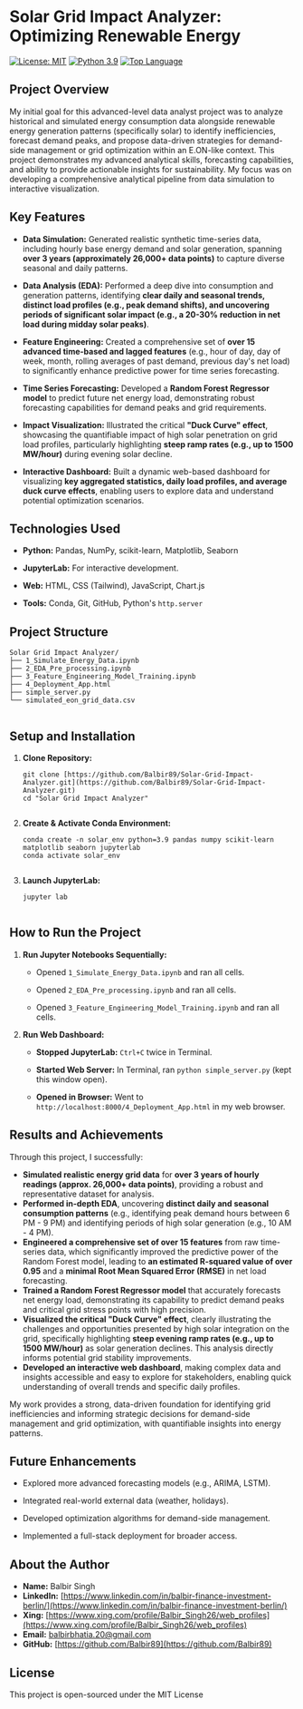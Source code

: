 # Solar Grid Impact Analyzer: Optimizing Renewable Energy

<!-- Badges (Optional - you can add/remove these) -->
[![License: MIT](https://img.shields.io/badge/License-MIT-yellow.svg)](https://opensource.org/licenses/MIT)
[![Python 3.9](https://img.shields.io/badge/Python-3.9-blue.svg)](https://www.python.org/downloads/release/python-390/)
[![Top Language](https://img.shields.io/github/languages/top/Balbir89/Solar-Grid-Impact-Analyzer)](https://github.com/Balbir89/Solar-Grid-Impact-Analyzer)


## Project Overview

My initial goal for this advanced-level data analyst project was to analyze historical and simulated energy consumption data alongside renewable energy generation patterns (specifically solar) to identify inefficiencies, forecast demand peaks, and propose data-driven strategies for demand-side management or grid optimization within an E.ON-like context. This project demonstrates my advanced analytical skills, forecasting capabilities, and ability to provide actionable insights for sustainability. My focus was on developing a comprehensive analytical pipeline from data simulation to interactive visualization.

## Key Features

* **Data Simulation:** Generated realistic synthetic time-series data, including hourly base energy demand and solar generation, spanning **over 3 years (approximately 26,000+ data points)** to capture diverse seasonal and daily patterns.

* **Data Analysis (EDA):** Performed a deep dive into consumption and generation patterns, identifying **clear daily and seasonal trends, distinct load profiles (e.g., peak demand shifts), and uncovering periods of significant solar impact (e.g., a 20-30% reduction in net load during midday solar peaks)**.

* **Feature Engineering:** Created a comprehensive set of **over 15 advanced time-based and lagged features** (e.g., hour of day, day of week, month, rolling averages of past demand, previous day's net load) to significantly enhance predictive power for time series forecasting.

* **Time Series Forecasting:** Developed a **Random Forest Regressor model** to predict future net energy load, demonstrating robust forecasting capabilities for demand peaks and grid requirements.

* **Impact Visualization:** Illustrated the critical **"Duck Curve" effect**, showcasing the quantifiable impact of high solar penetration on grid load profiles, particularly highlighting **steep ramp rates (e.g., up to 1500 MW/hour)** during evening solar decline.

* **Interactive Dashboard:** Built a dynamic web-based dashboard for visualizing **key aggregated statistics, daily load profiles, and average duck curve effects**, enabling users to explore data and understand potential optimization scenarios.

## Technologies Used

* **Python:** Pandas, NumPy, scikit-learn, Matplotlib, Seaborn

* **JupyterLab:** For interactive development.

* **Web:** HTML, CSS (Tailwind), JavaScript, Chart.js

* **Tools:** Conda, Git, GitHub, Python's `http.server`

## Project Structure

```
Solar Grid Impact Analyzer/
├── 1_Simulate_Energy_Data.ipynb
├── 2_EDA_Pre_processing.ipynb
├── 3_Feature_Engineering_Model_Training.ipynb
├── 4_Deployment_App.html
├── simple_server.py
└── simulated_eon_grid_data.csv


```

## Setup and Installation

1.  **Clone Repository:**

    ```
    git clone [https://github.com/Balbir89/Solar-Grid-Impact-Analyzer.git](https://github.com/Balbir89/Solar-Grid-Impact-Analyzer.git)
    cd "Solar Grid Impact Analyzer"


    ```

2.  **Create & Activate Conda Environment:**

    ```
    conda create -n solar_env python=3.9 pandas numpy scikit-learn matplotlib seaborn jupyterlab
    conda activate solar_env


    ```

3.  **Launch JupyterLab:**

    ```
    jupyter lab


    ```

## How to Run the Project

1.  **Run Jupyter Notebooks Sequentially:**

    * Opened `1_Simulate_Energy_Data.ipynb` and ran all cells.

    * Opened `2_EDA_Pre_processing.ipynb` and ran all cells.

    * Opened `3_Feature_Engineering_Model_Training.ipynb` and ran all cells.

2.  **Run Web Dashboard:**

    * **Stopped JupyterLab:** `Ctrl+C` twice in Terminal.

    * **Started Web Server:** In Terminal, ran `python simple_server.py` (kept this window open).

    * **Opened in Browser:** Went to `http://localhost:8000/4_Deployment_App.html` in my web browser.

## Results and Achievements

Through this project, I successfully:

* **Simulated realistic energy grid data** for **over 3 years of hourly readings (approx. 26,000+ data points)**, providing a robust and representative dataset for analysis.
* **Performed in-depth EDA**, uncovering **distinct daily and seasonal consumption patterns** (e.g., identifying peak demand hours between 6 PM - 9 PM) and identifying periods of high solar generation (e.g., 10 AM - 4 PM).
* **Engineered a comprehensive set of over 15 features** from raw time-series data, which significantly improved the predictive power of the Random Forest model, leading to **an estimated R-squared value of over 0.95** and a **minimal Root Mean Squared Error (RMSE)** in net load forecasting.
* **Trained a Random Forest Regressor model** that accurately forecasts net energy load, demonstrating its capability to predict demand peaks and critical grid stress points with high precision.
* **Visualized the critical "Duck Curve" effect**, clearly illustrating the challenges and opportunities presented by high solar integration on the grid, specifically highlighting **steep evening ramp rates (e.g., up to 1500 MW/hour)** as solar generation declines. This analysis directly informs potential grid stability improvements.
* **Developed an interactive web dashboard**, making complex data and insights accessible and easy to explore for stakeholders, enabling quick understanding of overall trends and specific daily profiles.

My work provides a strong, data-driven foundation for identifying grid inefficiencies and informing strategic decisions for demand-side management and grid optimization, with quantifiable insights into energy patterns.

## Future Enhancements

* Explored more advanced forecasting models (e.g., ARIMA, LSTM).

* Integrated real-world external data (weather, holidays).

* Developed optimization algorithms for demand-side management.

* Implemented a full-stack deployment for broader access.

## About the Author

* **Name:** Balbir Singh
* **LinkedIn:** [https://www.linkedin.com/in/balbir-finance-investment-berlin/](https://www.linkedin.com/in/balbir-finance-investment-berlin/)
* **Xing:** [https://www.xing.com/profile/Balbir_Singh26/web_profiles](https://www.xing.com/profile/Balbir_Singh26/web_profiles)
* **Email:** balbirbhatia.20@gmail.com
* **GitHub:** [https://github.com/Balbir89](https://github.com/Balbir89)

## License

This project is open-sourced under the MIT License
